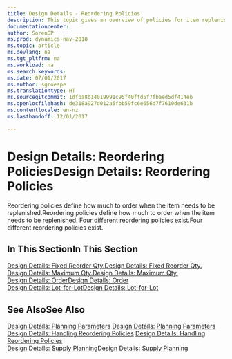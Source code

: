 ```yaml
---
title: Design Details - Reordering Policies
description: This topic gives an overview of policies for item replenishment.
documentationcenter: 
author: SorenGP
ms.prod: dynamics-nav-2018
ms.topic: article
ms.devlang: na
ms.tgt_pltfrm: na
ms.workload: na
ms.search.keywords: 
ms.date: 07/01/2017
ms.author: sgroespe
ms.translationtype: HT
ms.sourcegitcommit: 1dfba8b14019991c95f40ffd5f7fbaed5df414eb
ms.openlocfilehash: de318a927d012a5fbb59fc6e656d7f7610de631b
ms.contentlocale: en-nz
ms.lasthandoff: 12/01/2017

---
```

# <a name="design-details-reordering-policies"></a><span data-ttu-id="14507-103">Design Details: Reordering Policies</span><span class="sxs-lookup"><span data-stu-id="14507-103">Design Details: Reordering Policies</span></span>
<span data-ttu-id="14507-104">Reordering policies define how much to order when the item needs to be replenished.</span><span class="sxs-lookup"><span data-stu-id="14507-104">Reordering policies define how much to order when the item needs to be replenished.</span></span> <span data-ttu-id="14507-105">Four different reordering policies exist.</span><span class="sxs-lookup"><span data-stu-id="14507-105">Four different reordering policies exist.</span></span>  

## <a name="in-this-section"></a><span data-ttu-id="14507-106">In This Section</span><span class="sxs-lookup"><span data-stu-id="14507-106">In This Section</span></span>  
[<span data-ttu-id="14507-107">Design Details: Fixed Reorder Qty.</span><span class="sxs-lookup"><span data-stu-id="14507-107">Design Details: Fixed Reorder Qty.</span></span>](design-details-fixed-reorder-qty.md)  
[<span data-ttu-id="14507-108">Design Details: Maximum Qty.</span><span class="sxs-lookup"><span data-stu-id="14507-108">Design Details: Maximum Qty.</span></span>](design-details-maximum-qty.md)  
[<span data-ttu-id="14507-109">Design Details: Order</span><span class="sxs-lookup"><span data-stu-id="14507-109">Design Details: Order</span></span>](design-details-order.md)  
[<span data-ttu-id="14507-110">Design Details: Lot-for-Lot</span><span class="sxs-lookup"><span data-stu-id="14507-110">Design Details: Lot-for-Lot</span></span>](design-details-lot-for-lot.md)  

## <a name="see-also"></a><span data-ttu-id="14507-111">See Also</span><span class="sxs-lookup"><span data-stu-id="14507-111">See Also</span></span>  
<span data-ttu-id="14507-112">[Design Details: Planning Parameters](design-details-planning-parameters.md) </span><span class="sxs-lookup"><span data-stu-id="14507-112">[Design Details: Planning Parameters](design-details-planning-parameters.md) </span></span>  
<span data-ttu-id="14507-113">[Design Details: Handling Reordering Policies](design-details-handling-reordering-policies.md) </span><span class="sxs-lookup"><span data-stu-id="14507-113">[Design Details: Handling Reordering Policies](design-details-handling-reordering-policies.md) </span></span>  
[<span data-ttu-id="14507-114">Design Details: Supply Planning</span><span class="sxs-lookup"><span data-stu-id="14507-114">Design Details: Supply Planning</span></span>](design-details-supply-planning.md)

